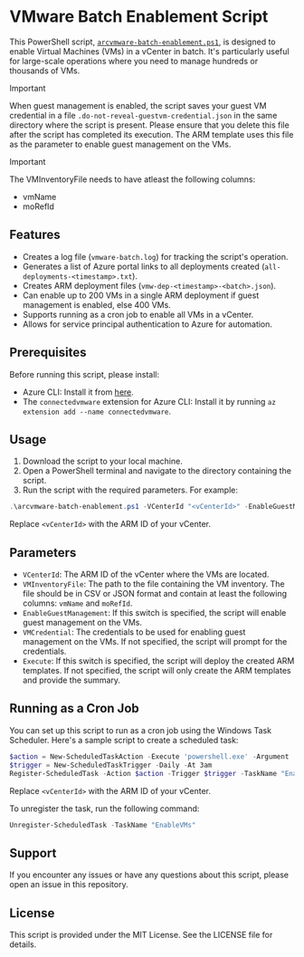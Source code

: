# VMware Batch Enablement Script

This PowerShell script, [`arcvmware-batch-enablement.ps1`](./arcvmware-batch-enablement.ps1), is designed to enable Virtual Machines (VMs) in a vCenter in batch. It's particularly useful for large-scale operations where you need to manage hundreds or thousands of VMs.

> [!IMPORTANT]
> When guest management is enabled, the script saves your guest VM credential in a file `.do-not-reveal-guestvm-credential.json` in the same directory where the script is present.
> Please ensure that you delete this file after the script has completed its execution.
> The ARM template uses this file as the parameter to enable guest management on the VMs.

> [!IMPORTANT]
> The VMInventoryFile needs to have atleast the following columns:
> - vmName
> - moRefId


## Features

- Creates a log file (`vmware-batch.log`) for tracking the script's operation.
- Generates a list of Azure portal links to all deployments created (`all-deployments-<timestamp>.txt`).
- Creates ARM deployment files (`vmw-dep-<timestamp>-<batch>.json`).
- Can enable up to 200 VMs in a single ARM deployment if guest management is enabled, else 400 VMs.
- Supports running as a cron job to enable all VMs in a vCenter.
- Allows for service principal authentication to Azure for automation.

## Prerequisites

Before running this script, please install:

- Azure CLI: Install it from [here](https://docs.microsoft.com/en-us/cli/azure/install-azure-cli).
- The `connectedvmware` extension for Azure CLI: Install it by running `az extension add --name connectedvmware`.

## Usage

1. Download the script to your local machine.
2. Open a PowerShell terminal and navigate to the directory containing the script.
3. Run the script with the required parameters. For example:

```powershell
.\arcvmware-batch-enablement.ps1 -VCenterId "<vCenterId>" -EnableGuestManagement -VMCountPerDeployment 3 -DryRun
```

Replace `<vCenterId>` with the ARM ID of your vCenter.

## Parameters

- `VCenterId`: The ARM ID of the vCenter where the VMs are located.
- `VMInventoryFile`: The path to the file containing the VM inventory. The file should be in CSV or JSON format and contain at least the following columns: `vmName` and `moRefId`.
- `EnableGuestManagement`: If this switch is specified, the script will enable guest management on the VMs.
- `VMCredential`: The credentials to be used for enabling guest management on the VMs. If not specified, the script will prompt for the credentials.
- `Execute`: If this switch is specified, the script will deploy the created ARM templates. If not specified, the script will only create the ARM templates and provide the summary.

## Running as a Cron Job

You can set up this script to run as a cron job using the Windows Task Scheduler. Here's a sample script to create a scheduled task:

```powershell
$action = New-ScheduledTaskAction -Execute 'powershell.exe' -Argument '-File "C:\Path\To\vmware-batch-enable.ps1" -VCenterId "<vCenterId>" -EnableGuestManagement -VMCountPerDeployment 3 -DryRun'
$trigger = New-ScheduledTaskTrigger -Daily -At 3am
Register-ScheduledTask -Action $action -Trigger $trigger -TaskName "EnableVMs"
```

Replace `<vCenterId>` with the ARM ID of your vCenter.

To unregister the task, run the following command:

```powershell
Unregister-ScheduledTask -TaskName "EnableVMs"
```

## Support

If you encounter any issues or have any questions about this script, please open an issue in this repository.

## License

This script is provided under the MIT License. See the LICENSE file for details.
